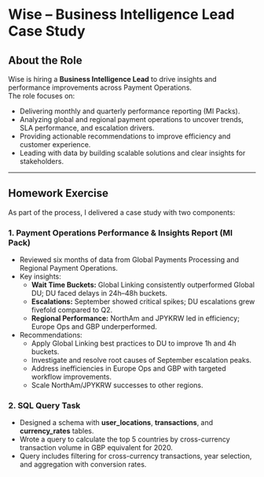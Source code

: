 # Wise – Business Intelligence Lead Case Study

## About the Role
Wise is hiring a **Business Intelligence Lead** to drive insights and performance improvements across Payment Operations.  
The role focuses on:  
- Delivering monthly and quarterly performance reporting (MI Packs).  
- Analyzing global and regional payment operations to uncover trends, SLA performance, and escalation drivers.  
- Providing actionable recommendations to improve efficiency and customer experience.  
- Leading with data by building scalable solutions and clear insights for stakeholders.  

---

## Homework Exercise
As part of the process, I delivered a case study with two components:

### 1. Payment Operations Performance & Insights Report (MI Pack)
- Reviewed six months of data from Global Payments Processing and Regional Payment Operations.  
- Key insights:  
  - **Wait Time Buckets:** Global Linking consistently outperformed Global DU; DU faced delays in 24h–48h buckets.  
  - **Escalations:** September showed critical spikes; DU escalations grew fivefold compared to Q2.  
  - **Regional Performance:** NorthAm and JPYKRW led in efficiency; Europe Ops and GBP underperformed.  
- Recommendations:  
  - Apply Global Linking best practices to DU to improve 1h and 4h buckets.  
  - Investigate and resolve root causes of September escalation peaks.  
  - Address inefficiencies in Europe Ops and GBP with targeted workflow improvements.  
  - Scale NorthAm/JPYKRW successes to other regions.  

### 2. SQL Query Task
- Designed a schema with **user_locations**, **transactions**, and **currency_rates** tables.  
- Wrote a query to calculate the top 5 countries by cross-currency transaction volume in GBP equivalent for 2020.  
- Query includes filtering for cross-currency transactions, year selection, and aggregation with conversion rates.  
